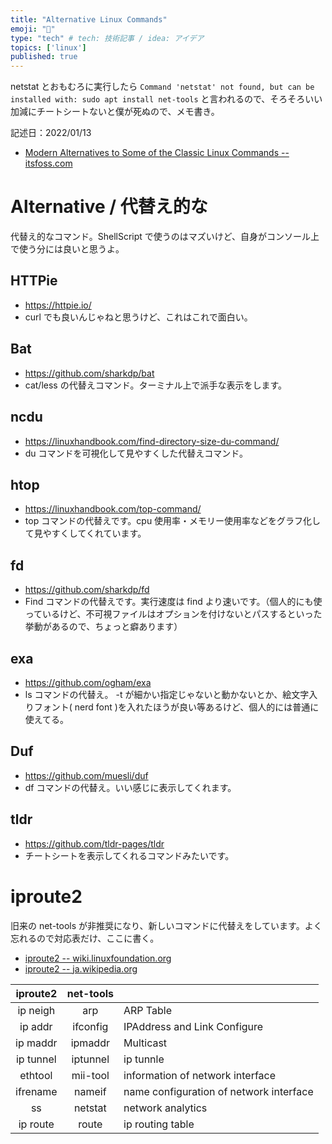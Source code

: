 ```yaml
---
title: "Alternative Linux Commands"
emoji: "🐧"
type: "tech" # tech: 技術記事 / idea: アイデア
topics: ['linux']
published: true
---
```


netstat とおもむろに実行したら `Command 'netstat' not found, but can be installed with: sudo apt install net-tools` と言われるので、そろそろいい加減にチートシートないと僕が死ぬので、メモ書き。

記述日：2022/01/13

- [Modern Alternatives to Some of the Classic Linux Commands -- itsfoss.com ](https://itsfoss.com/legacy-linux-commands-alternatives/)

# Alternative / 代替え的な

代替え的なコマンド。ShellScript で使うのはマズいけど、自身がコンソール上で使う分には良いと思うよ。

## HTTPie

- https://httpie.io/
- curl でも良いんじゃねと思うけど、これはこれで面白い。

## Bat

- https://github.com/sharkdp/bat
- cat/less の代替えコマンド。ターミナル上で派手な表示をします。

## ncdu

- https://linuxhandbook.com/find-directory-size-du-command/
- du コマンドを可視化して見やすくした代替えコマンド。

## htop

- https://linuxhandbook.com/top-command/
- top コマンドの代替えです。cpu 使用率・メモリー使用率などをグラフ化して見やすくしてくれています。

## fd

- https://github.com/sharkdp/fd
- Find コマンドの代替えです。実行速度は find より速いです。（個人的にも使っているけど、不可視ファイルはオプションを付けないとパスするといった挙動があるので、ちょっと癖あります）

## exa

- https://github.com/ogham/exa
- ls コマンドの代替え。 -t が細かい指定じゃないと動かないとか、絵文字入りフォント( nerd font )を入れたほうが良い等あるけど、個人的には普通に使えてる。

## Duf

- https://github.com/muesli/duf
- df コマンドの代替え。いい感じに表示してくれます。

## tldr

- https://github.com/tldr-pages/tldr
- チートシートを表示してくれるコマンドみたいです。

# iproute2

旧来の net-tools が非推奨になり、新しいコマンドに代替えをしています。よく忘れるので対応表だけ、ここに書く。

- [iproute2 -- wiki.linuxfoundation.org](https://wiki.linuxfoundation.org/networking/iproute2)
- [iproute2 -- ja.wikipedia.org](https://ja.wikipedia.org/wiki/Iproute2)

| iproute2 | net-tools | |
| :---: | :---: |:-- |
| ip neigh | arp | ARP Table |
| ip addr | ifconfig | IPAddress and Link Configure |
| ip maddr | ipmaddr | Multicast |
| ip tunnel | iptunnel | ip tunnle |
| ethtool | mii-tool | information of network interface |
| ifrename | nameif | name configuration of network interface |
| ss | netstat | network analytics |
| ip route | route | ip routing table |

